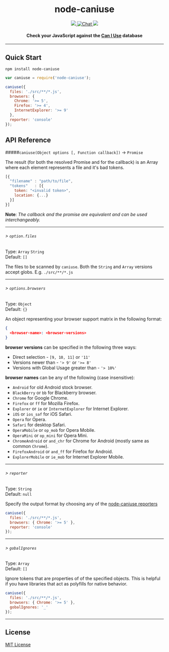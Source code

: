 <h1 align="center">node-caniuse</h1>

<p align="center">
  <a title='Build Status' href="https://npmjs.org/package/caniuse-js">
    <img src='http://img.shields.io/npm/v/caniuse-js.svg' />
  </a>
  <a href='https://david-dm.org/caniuse-js/caniuse-js'>
    <img src='https://david-dm.org/caniuse-js/caniuse-js.svg' alt='Chat' />
  </a>
  <a href='http://travis-ci.org/caniuse-js/caniuse-js'>
    <img src='https://secure.travis-ci.org/caniuse-js/caniuse-js.svg?branch=master' />
  </a>
</p>

<h4 align="center">
  Check your JavaScript against the <a href='http://caniuse.com'>Can I Use</a> database
</h4>

***

## Quick Start

```shell
npm install node-caniuse
```

```javascript
var caniuse = require('node-caniuse');

caniuse({
  files: './src/**/*.js',
  browsers: {
    Chrome: '>= 5',
    Firefox: '>= 4',
    InternetExplorer: '>= 9'
  },
  reporter: 'console'
});
```

## API Reference

#####`caniuse(Object options [, Function callback])` -> `Promise`

The result (for both the resolved Promise and for the callback) is an Array where each element represents a file and it's bad tokens.

```javascript
[{
  "filename" : "path/to/file",
  "tokens"   : [{
    token: "<invalid token>",
    location: {...}
  }]
}]
```

**Note**: *The callback and the promise are equivalent and can be used interchangeably.*

***

###### > `option.files`

Type: `Array` `String`  
Default: `[]`

The files to be scanned by `caniuse`. Both the `String` and `Array` versions accept globs. E.g. `./src/**/*.js`

***

###### > `options.browsers`

Type: `Object`  
Default: `{}`

An object representing your browser support matrix in the following format:

```json
{
  <browser-name>: <browser-versions>
}
```

**browser versions** can be specified in the following three ways:

* Direct selection - `[9, 10, 11]` or `'11'`
* Versions newer than - `'> 9'` or `'>= 8'`
* Versions with Global Usage greater than - `'> 10%'`

**browser names** can be any of the following (case insensitive):

* `Android` for old Android stock browser.
* `BlackBerry` or `bb` for Blackberry browser.
* `Chrome` for Google Chrome.
* `Firefox` or `ff` for Mozilla Firefox.
* `Explorer` or `ie` or `InternetExplorer` for Internet Explorer.
* `iOS` or `ios_saf` for iOS Safari.
* `Opera` for Opera.
* `Safari` for desktop Safari.
* `OperaMobile` or `op_mob` for Opera Mobile.
* `OperaMini` or `op_mini` for Opera Mini.
* `ChromeAndroid` or `and_chr` for Chrome for Android
  (mostly same as common `Chrome`).
* `FirefoxAndroid` or `and_ff` for Firefox for Android.
* `ExplorerMobile` or `ie_mob` for Internet Explorer Mobile.

***

###### > `reporter`

Type: `String`  
Default: `null`

Specify the output format by choosing any of the [node-caniuse reporters](https://github.com/baer/node-caniuse/tree/master/lib/reporters)

```javascript
caniuse({
  files: './src/**/*.js',
  browsers: { Chrome: '>= 5' },
  reporter: 'console'
});
```
***

###### > `gobalIgnores`

Type: `Array`  
Default: `[]`

Ignore tokens that are properties of of the specified objects. This is helpful if you have libraries that act as polyfills for native behavior.

```javascript
caniuse({
  files: './src/**/*.js',
  browsers: { Chrome: '>= 5' },
  gobalIgnores: '_'
});
```

***

## License

[MIT License](http://opensource.org/licenses/MIT)
